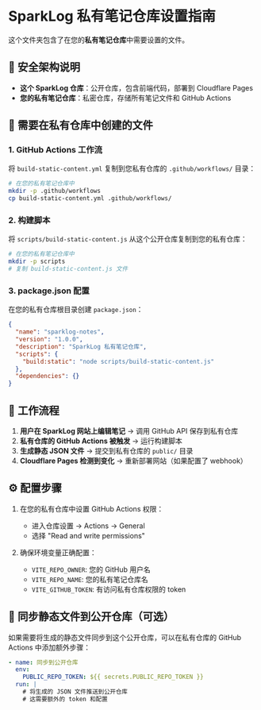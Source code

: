 # SparkLog 私有笔记仓库设置指南

这个文件夹包含了在您的**私有笔记仓库**中需要设置的文件。

## 🔐 安全架构说明

- **这个 SparkLog 仓库**：公开仓库，包含前端代码，部署到 Cloudflare Pages
- **您的私有笔记仓库**：私密仓库，存储所有笔记文件和 GitHub Actions

## 📁 需要在私有仓库中创建的文件

### 1. GitHub Actions 工作流

将 `build-static-content.yml` 复制到您私有仓库的 `.github/workflows/` 目录：

```bash
# 在您的私有笔记仓库中
mkdir -p .github/workflows
cp build-static-content.yml .github/workflows/
```

### 2. 构建脚本

将 `scripts/build-static-content.js` 从这个公开仓库复制到您的私有仓库：

```bash
# 在您的私有笔记仓库中
mkdir -p scripts
# 复制 build-static-content.js 文件
```

### 3. package.json 配置

在您的私有仓库根目录创建 `package.json`：

```json
{
  "name": "sparklog-notes",
  "version": "1.0.0",
  "description": "SparkLog 私有笔记仓库",
  "scripts": {
    "build:static": "node scripts/build-static-content.js"
  },
  "dependencies": {}
}
```

## 🚀 工作流程

1. **用户在 SparkLog 网站上编辑笔记** → 调用 GitHub API 保存到私有仓库
2. **私有仓库的 GitHub Actions 被触发** → 运行构建脚本
3. **生成静态 JSON 文件** → 提交到私有仓库的 `public/` 目录
4. **Cloudflare Pages 检测到变化** → 重新部署网站（如果配置了 webhook）

## ⚙️ 配置步骤

1. 在您的私有仓库中设置 GitHub Actions 权限：
   - 进入仓库设置 → Actions → General
   - 选择 "Read and write permissions"

2. 确保环境变量正确配置：
   - `VITE_REPO_OWNER`: 您的 GitHub 用户名
   - `VITE_REPO_NAME`: 您的私有笔记仓库名
   - `VITE_GITHUB_TOKEN`: 有访问私有仓库权限的 token

## 🔄 同步静态文件到公开仓库（可选）

如果需要将生成的静态文件同步到这个公开仓库，可以在私有仓库的 GitHub Actions 中添加额外步骤：

```yaml
- name: 同步到公开仓库
  env:
    PUBLIC_REPO_TOKEN: ${{ secrets.PUBLIC_REPO_TOKEN }}
  run: |
    # 将生成的 JSON 文件推送到公开仓库
    # 这需要额外的 token 和配置
```
